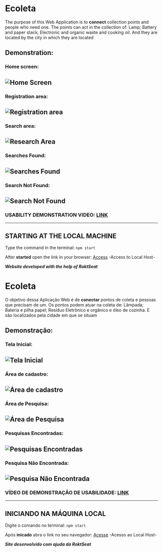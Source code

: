 # Ecoleta
The purpose of this Web Application is to **connect** collection points and people who need one.
The points can act in the collection of: Lamp; Battery and paper stack; Electronic and organic waste and cooking oil. And they are located by the city in which they are located

## Demonstration:
### Home screen:
![Home Screen](https://user-images.githubusercontent.com/60316602/96302888-e7690b00-0fcf-11eb-830f-bf3be82a1e42.png)
---
### Registration area:
![Registration area](https://user-images.githubusercontent.com/60316602/96302661-8c371880-0fcf-11eb-9d9a-a685a44763d1.png)
---
### Search area:
![Research Area](https://user-images.githubusercontent.com/60316602/96303025-239c6b80-0fd0-11eb-85e5-6a20dffa33e7.png)
---
### Searches Found:
![Searches Found](https://user-images.githubusercontent.com/60316602/96303168-5a728180-0fd0-11eb-9e64-11b771ea20e2.png)
---
### Search Not Found:
![Search Not Found](https://user-images.githubusercontent.com/60316602/96303253-7aa24080-0fd0-11eb-8d21-bdc63aa07194.png)
---
### USABILITY DEMONSTRATION VIDEO: [LINK](https://youtu.be/4-X0X_5wtYA)
---
## STARTING AT THE LOCAL MACHINE

Type the command in the terminal: ```npm start```

After **started** open the link in your browser: [Access](http://localhost:3000/) -Access to Local Host-

__*Website developed with the help of RoktSeat*__


# Ecoleta
O objetivo dessa Aplicação Web é de **conectar** pontos de coleta e pessoas que precisam de um.
Os pontos podem atuar na coleta de: Lâmpada; Bateria e pilha papel; Resíduo Eletrônico e orgânico e óleo de cozinha. E são localizados pela cidade em que se situam

## Demonstração:
### Tela Inicial:
![Tela Inicial](https://user-images.githubusercontent.com/60316602/96302888-e7690b00-0fcf-11eb-830f-bf3be82a1e42.png)
---
### Área de cadastro:
![Área de cadastro](https://user-images.githubusercontent.com/60316602/96302661-8c371880-0fcf-11eb-9d9a-a685a44763d1.png)
---
### Área de Pesquisa:
![Área de Pesquisa](https://user-images.githubusercontent.com/60316602/96303025-239c6b80-0fd0-11eb-85e5-6a20dffa33e7.png)
---
### Pesquisas Encontradas:
![Pesquisas Encontradas](https://user-images.githubusercontent.com/60316602/96303168-5a728180-0fd0-11eb-9e64-11b771ea20e2.png)
---
### Pesquisa Não Encontrada:
![Pesquisa Não Encontrada](https://user-images.githubusercontent.com/60316602/96303253-7aa24080-0fd0-11eb-8d21-bdc63aa07194.png)
---
### VÍDEO DE DEMONSTRAÇÃO DE USABILIDADE: [LINK](https://youtu.be/4-X0X_5wtYA)
---
## INICIANDO NA MÁQUINA LOCAL

Digite o comando no terminal: ```npm start```

Após **inicado** abra o link no seu navegador: [Acesse](http://localhost:3000/) -Acesso ao Local Host-

__*Site desenvolvido com ajuda da RoktSeat*__

